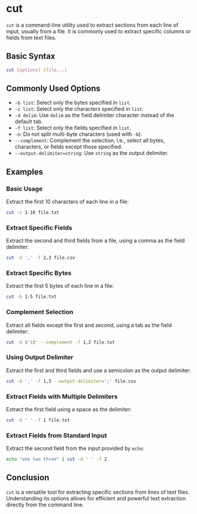 # cut

`cut` is a command-line utility used to extract sections from each line of input, usually from a file. It is commonly used to extract specific columns or fields from text files.

## Basic Syntax

```sh
cut [options] [file...]
```

## Commonly Used Options

- `-b list`: Select only the bytes specified in `list`.
- `-c list`: Select only the characters specified in `list`.
- `-d delim`: Use `delim` as the field delimiter character instead of the default tab.
- `-f list`: Select only the fields specified in `list`.
- `-n`: Do not split multi-byte characters (used with `-b`).
- `--complement`: Complement the selection, i.e., select all bytes, characters, or fields except those specified.
- `--output-delimiter=string`: Use `string` as the output delimiter.

## Examples

### Basic Usage

Extract the first 10 characters of each line in a file:

```sh
cut -c 1-10 file.txt
```

### Extract Specific Fields

Extract the second and third fields from a file, using a comma as the field delimiter:

```sh
cut -d ',' -f 2,3 file.csv
```

### Extract Specific Bytes

Extract the first 5 bytes of each line in a file:

```sh
cut -b 1-5 file.txt
```

### Complement Selection

Extract all fields except the first and second, using a tab as the field delimiter:

```sh
cut -d $'\t' --complement -f 1,2 file.txt
```

### Using Output Delimiter

Extract the first and third fields and use a semicolon as the output delimiter:

```sh
cut -d ',' -f 1,3 --output-delimiter=';' file.csv
```

### Extract Fields with Multiple Delimiters

Extract the first field using a space as the delimiter:

```sh
cut -d ' ' -f 1 file.txt
```

### Extract Fields from Standard Input

Extract the second field from the input provided by `echo`:

```sh
echo "one two three" | cut -d ' ' -f 2
```

## Conclusion

`cut` is a versatile tool for extracting specific sections from lines of text files. Understanding its options allows for efficient and powerful text extraction directly from the command line.